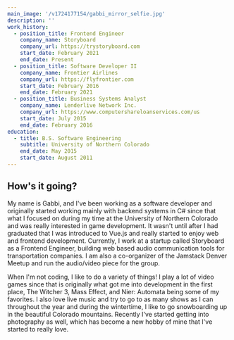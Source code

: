 ```yaml
---
main_image: '/v1724177154/gabbi_mirror_selfie.jpg'
description: ''
work_history:
  - position_title: Frontend Engineer
    company_name: Storyboard
    company_url: https://trystoryboard.com
    start_date: February 2021
    end_date: Present
  - position_title: Software Developer II
    company_name: Frontier Airlines
    company_url: https://flyfrontier.com
    start_date: February 2016
    end_date: February 2021
  - position_title: Business Systems Analyst
    company_name: Lenderlive Network Inc.
    company_url: https://www.computershareloanservices.com/us
    start_date: July 2015
    end_date: February 2016
education:
  - title: B.S. Software Engineering
    subtitle: University of Northern Colorado
    end_date: May 2015
    start_date: August 2011
---
```


## How's it going?

My name is Gabbi, and I've been working as a software developer and originally started working mainly with backend systems in C# since that what I focused on during my time at the University of Northern Colorado and was really interested in game development. It wasn't until after I had graduated that I was introduced to Vue.js and really started to enjoy web and frontend development. Currently, I work at a startup called Storyboard as a Frontend Engineer, building web based audio communication tools for transportation companies. I am also a co-organizer of the Jamstack Denver Meetup and run the audio/video piece for the group.

When I'm not coding, I like to do a variety of things! I play a lot of video games since that is originally what got me into development in the first place, The Witcher 3, Mass Effect, and Nier: Automata being some of my favorites. I also love live music and try to go to as many shows as I can throughout the year and during the wintertime, I like to go snowboarding up in the beautiful Colorado mountains. Recently I've started getting into photography as well, which has become a new hobby of mine that I've started to really love.
